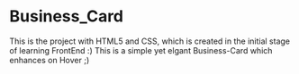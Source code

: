 # Business_Card
This is the project with HTML5 and CSS, which is created in the initial stage of learning FrontEnd :)
This is a simple yet elgant Business-Card which enhances on Hover ;)
